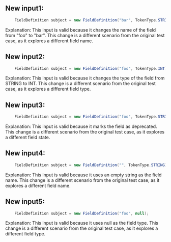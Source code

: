 ## New input1:
```java
    FieldDefinition subject = new FieldDefinition("bar", TokenType.STRING);
```
Explanation: This input is valid because it changes the name of the field from "foo" to "bar". This change is a different scenario from the original test case, as it explores a different field name.

## New input2:
```java
    FieldDefinition subject = new FieldDefinition("foo", TokenType.INT);
```
Explanation: This input is valid because it changes the type of the field from STRING to INT. This change is a different scenario from the original test case, as it explores a different field type.

## New input3:
```java
    FieldDefinition subject = new FieldDefinition("foo", TokenType.STRING).deprecate();
```
Explanation: This input is valid because it marks the field as deprecated. This change is a different scenario from the original test case, as it explores a different field state.

## New input4:
```java
    FieldDefinition subject = new FieldDefinition("", TokenType.STRING);
```
Explanation: This input is valid because it uses an empty string as the field name. This change is a different scenario from the original test case, as it explores a different field name.

## New input5:
```java
    FieldDefinition subject = new FieldDefinition("foo", null);
```
Explanation: This input is valid because it uses null as the field type. This change is a different scenario from the original test case, as it explores a different field type.
